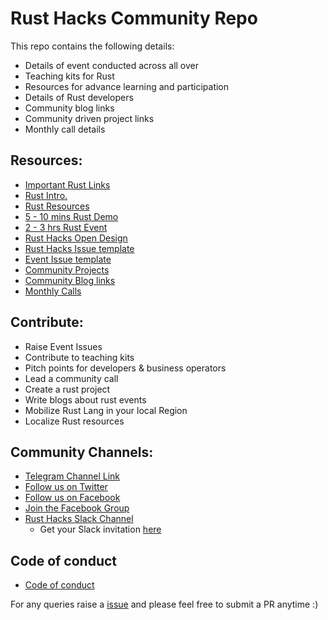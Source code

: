 # Rust Hacks Community Repo

This repo contains the following details:

* Details of event conducted across all over
* Teaching kits for Rust
* Resources for advance learning and participation
* Details of Rust developers
* Community blog links
* Community driven project links
* Monthly call details

## Resources: 

* [Important Rust Links](/Important_links.md)
* [Rust Intro.](/Rust_Intro)
* [Rust Resources](/resources)
* [5 - 10 mins Rust Demo](/short_demo)
* [2 - 3 hrs Rust Event](/long_demo)
* [Rust Hacks Open Design](https://github.com/rusthacks/OpenDesign)
* [Rust Hacks Issue template](/.github/issue_template.md)
* [Event Issue template](/Event_issue_format.md)
* [Community Projects](/community_projects.md)
* [Community Blog links](/community_blog.md)
* [Monthly Calls](/monthly_calls.md)

## Contribute:

* Raise Event Issues
* Contribute to teaching kits
* Pitch points for developers & business operators
* Lead a community call
* Create a rust project
* Write blogs about rust events
* Mobilize Rust Lang in your local Region
* Localize Rust resources

## Community Channels: 
* [Telegram Channel Link](https://t.me/rusthacks)
* [Follow us on Twitter](https://twitter.com/rusthack)
* [Follow us on Facebook](https://www.facebook.com/RustHacksOfficial/)
* [Join the Facebook Group](https://www.facebook.com/groups/rusthacks)
* [Rust Hacks Slack Channel]() 
  - Get your Slack invitation [here]() 

## Code of conduct
* [Code of conduct](/Licence.md)

For any queries raise a [issue](https://github.com/rusthacks/rust/issues) and please feel free to submit a PR anytime :) 
